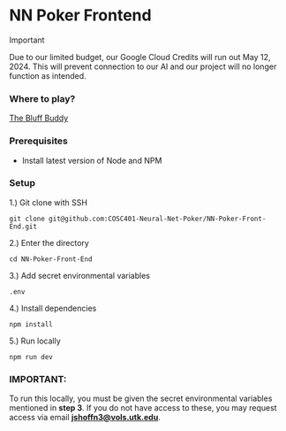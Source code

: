 # NN Poker Frontend

> [!IMPORTANT]  
> Due to our limited budget, our Google Cloud Credits will run out May 12, 2024. This will prevent connection to our AI and our project will no longer function as intended.


### Where to play?

[The Bluff Buddy](https://bluff-buddy.web.app/)


### Prerequisites
- Install latest version of Node and NPM

### Setup
1.) Git clone with SSH


```git clone git@github.com:COSC401-Neural-Net-Poker/NN-Poker-Front-End.git```

2.) Enter the directory


```cd NN-Poker-Front-End```


3.) Add secret environmental variables


```.env```


4.) Install dependencies


```npm install```


5.) Run locally


```npm run dev```


### IMPORTANT:
To run this locally, you must be given the secret environmental variables mentioned in **step 3**. If you do not have access to these, you may request access via email **jshoffn3@vols.utk.edu**.
